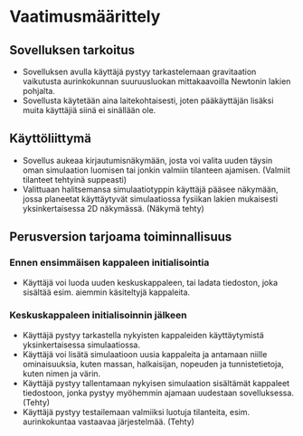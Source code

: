 # Vaatimusmäärittely #

## Sovelluksen tarkoitus ##

* Sovelluksen avulla käyttäjä pystyy tarkastelemaan gravitaation vaikutusta aurinkokunnan suuruusluokan mittakaavoilla Newtonin lakien pohjalta.
* Sovellusta käytetään aina laitekohtaisesti, joten pääkäyttäjän lisäksi muita käyttäjiä siinä ei sinällään ole.

## Käyttöliittymä ##

* Sovellus aukeaa kirjautumisnäkymään, josta voi valita uuden täysin oman simulaation luomisen tai jonkin valmiin tilanteen ajamisen. (Valmiit tilanteet tehtyinä suppeasti)
* Valittuaan halitsemansa simulaatiotyppin käyttäjä pääsee näkymään, jossa planeetat käyttäytyvät simulaatiossa fysiikan lakien mukaisesti yksinkertaisessa 2D näkymässä. (Näkymä tehty)

## Perusversion tarjoama toiminnallisuus ##

### Ennen ensimmäisen kappaleen initialisointia ###

* Käyttäjä voi luoda uuden keskuskappaleen, tai ladata tiedoston, joka sisältää esim. aiemmin käsiteltyjä kappaleita.

### Keskuskappaleen initialisoinnin jälkeen ###

* Käyttäjä pystyy tarkastella nykyisten kappaleiden käyttäytymistä yksinkertaisessa simulaatiossa.
* Käyttäjä voi lisätä simulaatioon uusia kappaleita ja antamaan niille ominaisuuksia, kuten massan, halkaisijan, nopeuden ja tunnistetietoja, kuten nimen ja värin.
* Käyttäjä pystyy tallentamaan nykyisen simulaation sisältämät kappaleet tiedostoon, jonka pystyy myöhemmin ajamaan uudestaan sovelluksessa. (Tehty)
* Käyttäjä pystyy testailemaan valmiiksi luotuja tilanteita, esim. aurinkokuntaa vastaavaa järjestelmää. (Tehty)
